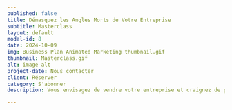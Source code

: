 ```yaml
---
published: false
title: Démasquez les Angles Morts de Votre Entreprise
subtitle: Masterclass
layout: default
modal-id: 8
date: 2024-10-09
img: Business Plan Animated Marketing thumbnail.gif
thumbnail: Masterclass.gif
alt: image-alt
project-date: Nous contacter
client: Réserver
category: S'abonner
description: Vous envisagez de vendre votre entreprise et craignez de passer à côté de points cruciaux ? Ce masterclass vous aide à identifier et combler les angles morts qui pourraient nuire à sa valeur. Découvrez comment faire un bilan complet de votre activité, anticiper les questions des acheteurs et maximiser votre potentiel de vente.

---
```

